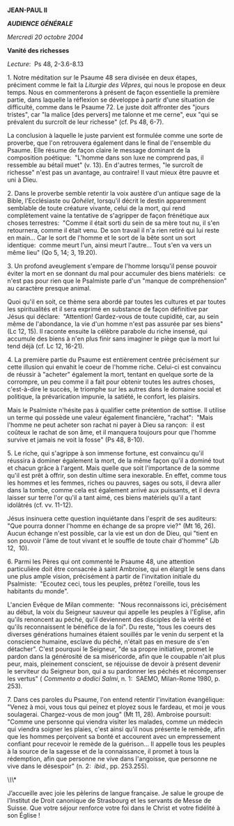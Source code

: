 **JEAN-PAUL II**

***AUDIENCE GÉNÉRALE***

*Mercredi 20 octobre 2004*

**Vanité des richesses**

*Lecture*:  Ps 48, 2-3.6-8.13

1. Notre méditation sur le Psaume 48 sera divisée en deux étapes, préciment comme le fait la *Liturgie des Vêpres*, qui nous le propose en deux temps. Nous en commenterons à présent de façon essentielle la première partie, dans laquelle la réflexion se développe à partir d'une situation de difficulté, comme dans le Psaume 72. Le juste doit affronter des "jours tristes", car "la malice \[des pervers\] me talonne et me cerne", eux "qui se prévalent du surcroît de leur richesse" (cf. Ps 48, 6-7).

La conclusion à laquelle le juste parvient est formulée comme une sorte de proverbe, que l'on retrouvera également dans le final de l'ensemble du Psaume. Elle résume de façon claire le message dominant de la composition poétique:  "L'homme dans son luxe ne comprend pas, il ressemble au bétail muet" (v. 13). En d'autres termes, "le surcroît de richesse" n'est pas un avantage, au contraire! Il vaut mieux être pauvre et uni à Dieu.

2. Dans le proverbe semble retentir la voix austère d'un antique sage de la Bible, l'Ecclésiaste ou *Qohélet*, lorsqu'il décrit le destin apparemment semblable de toute créature vivante, celui de la mort, qui rend complètement vaine la tentative de s'agripper de façon frénétique aux choses terrestres:  "Comme il était sorti du sein de sa mère tout nu, il s'en retournera, comme il était venu. De son travail il n'a rien retiré qui lui reste en main... Car le sort de l'homme et le sort de la bête sont un sort identique:  comme meurt l'un, ainsi meurt l'autre... Tout s'en va vers un même lieu" (Qo 5, 14; 3, 19.20).

3. Un profond aveuglement s'empare de l'homme lorsqu'il pense pouvoir éviter la mort en se donnant du mal pour accumuler des biens matériels:  ce n'est pas pour rien que le Psalmiste parle d'un "manque de compréhension" au caractère presque animal.

Quoi qu'il en soit, ce thème sera abordé par toutes les cultures et par toutes les spiritualités et il sera exprimé en substance de façon définitive par Jésus qui déclare:  "Attention! Gardez-vous de toute cupidité, car, au sein même de l'abondance, la vie d'un homme n'est pas assurée par ses biens" (Lc 12, 15). Il raconte ensuite la célèbre parabole du riche insensé, qui accumule des biens à n'en plus finir sans imaginer le piège que la mort lui tend déjà (cf. Lc 12, 16-21).

4. La première partie du Psaume est entièrement centrée précisément sur cette illusion qui envahit le coeur de l'homme riche. Celui-ci est convaincu de réussir à "acheter" également la mort, tentant en quelque sorte de la corrompre, un peu comme il a fait pour obtenir toutes les autres choses, c'est-à-dire le succès, le triomphe sur les autres dans le domaine social et politique, la prévarication impunie, la satiété, le confort, les plaisirs.

Mais le Psalmiste n'hésite pas à qualifier cette prétention de sottise. Il utilise un terme qui possède une valeur également financière, "rachat":  "Mais l'homme ne peut acheter son rachat ni payer à Dieu sa rançon:  il est coûteux le rachat de son âme, et il manquera toujours pour que l'homme survive et jamais ne voit la fosse" (Ps 48, 8-10).

5. Le riche, qui s'agrippe à son immense fortune, est convaincu qu'il réussira à dominer également la mort, de la même façon qu'il a dominé tout et chacun grâce à l'argent. Mais quelle que soit l'importance de la somme qu'il est prêt à offrir, son destin ultime sera inexorable. En effet, comme tous les hommes et les femmes, riches ou pauvres, sages ou sots, il devra aller dans la tombe, comme cela est également arrivé aux puissants, et il devra laisser sur terre l'or qu'il a tant aimé, ces biens matériels qu'il a tant idolâtrés (cf. vv. 11-12).

Jésus insinuera cette question inquiétante dans l'esprit de ses auditeurs:  "Que pourra donner l'homme en échange de sa propre vie?" (Mt 16, 26). Aucun échange n'est possible, car la vie est un don de Dieu, qui "tient en son pouvoir l'âme de tout vivant et le souffle de toute chair d'homme" (Jb 12,  10).

6. Parmi les Pères qui ont commenté le Psaume 48, une attention particulière doit être consacrée à saint Ambroise, qui en élargit le sens dans une plus ample vision, précisément à partir de l'invitation initiale du Psalmiste:  "Ecoutez ceci, tous les peuples, prêtez l'oreille, tous les habitants du monde".

L'ancien Evêque de Milan commente:  "Nous reconnaissons ici, précisément au début, la voix du Seigneur sauveur qui appelle les peuples à l'Eglise, afin qu'ils renoncent au péché, qu'il deviennent des disciples de la vérité et qu'ils reconnaissent le bénéfice de la foi". Du reste, "tous les coeurs des diverses générations humaines étaient souillés par le venin du serpent et la conscience humaine, esclave du péché, n'était pas en mesure de s'en détacher". C'est pourquoi le Seigneur, "de sa propre initiative, promet le pardon dans la générosité de sa miséricorde, afin que le coupable n'ait plus peur, mais, pleinement conscient, se réjouisse de devoir à présent devenir le serviteur du Seigneur bon, qui a su pardonner les péchés et récompenser les vertus" ( *Commento a dodici Salmi*, n. 1:  SAEMO, Milan-Rome 1980, p. 253).

7. Dans ces paroles du Psaume, l'on entend retentir l'invitation évangélique:  "Venez à moi, vous tous qui peinez et ployez sous le fardeau, et moi je vous soulagerai. Chargez-vous de mon joug" (Mt 11, 28). Ambroise poursuit:  "Comme une personne qui viendra visiter les malades, comme un médecin qui viendra soigner les plaies, c'est ainsi qu'il nous présente le remède, afin que les hommes perçoivent sa bonté et accourent avec un empressement confiant pour recevoir le remède de la guérison... Il appelle tous les peuples à la source de la sagesse et de la connaissance, il promet à tous la rédemption, afin que personne ne vive dans l'angoisse, que personne ne vive dans le désespoir" (n. 2:  *ibid*., pp. 253.255).

\\*\\*\\*

J’accueille avec joie les pèlerins de langue française. Je salue le groupe de l’Institut de Droit canonique de Strasbourg et les servants de Messe de Suisse. Que votre séjour renforce votre foi dans le Christ et votre fidélité à son Église !